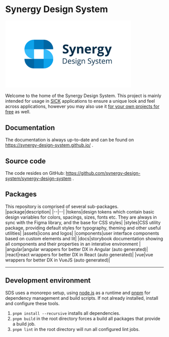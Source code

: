 # Synergy Design System

<picture>
  <source media="(prefers-color-scheme: dark)" srcset="./packages/docs/public/synergy_logo_dark.png" width="400">
  <img alt="Logo" src="./packages/docs/public/synergy_logo_light.png" width="400">
</picture>

Welcome to the home of the Synergy Design System.
This project is mainly intended for usage in [SICK](https://www.sick.com) applications to ensure a unique look and feel across applications, however you may also use it [for your own projects for free](./LICENSE) as well.

## Documentation

The documentation is always up-to-date and can be found on https://synergy-design-system.github.io/ .

## Source code

The code resides on GitHub: https://github.com/synergy-design-system/synergy-design-system .

## Packages

This repository is comprised of several sub-packages.
|package|description|
|--|--|
|tokens|design tokens which contain basic design variables for colors, spacings, sizes, fonts etc. They are always in sync with the Figma library, and the base for CSS styles|
|styles|CSS utility package, providing default styles for typography, theming and other useful utilities|
|assets|icons and logos|
|components|user interface components based on custom elements and lit|
|docs|storybook documentation showing all components and their properties in an interative environment |
|angular|angular wrappers for better DX in Angular (auto generated)|
|react|react wrappers for better DX in React (auto generated)|
|vue|vue wrappers for better DX in VueJS (auto generated)|

---

## Development environment

SDS uses a monorepo setup, using [node.js](https://nodejs.org) as a runtime and [pnpm](https://pnpm.io) for dependency management and build scripts. If not already installed, install and configure these tools.

1. `pnpm install --recursive` installs all dependencies.
2. `pnpm build` in the root directory forces a build all packages that provide a build job.
3. `pnpm lint` in the root directory will run all configured lint jobs.
